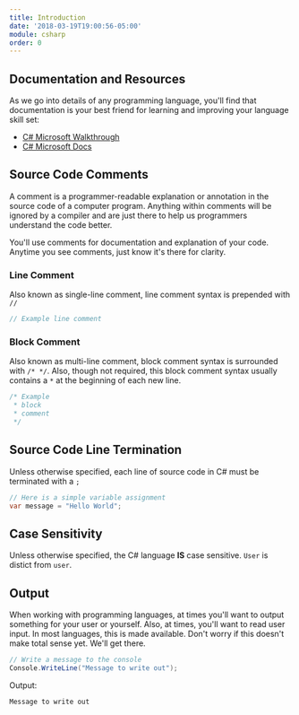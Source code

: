 ```yaml
---
title: Introduction
date: '2018-03-19T19:00:56-05:00'
module: csharp
order: 0
---
```


## Documentation and Resources

As we go into details of any programming language, you'll find that documentation is your best friend for learning and improving your language skill set:

* [C# Microsoft Walkthrough](https://msdn.microsoft.com/en-us/library/jj153219.aspx)
* [C# Microsoft Docs](https://docs.microsoft.com/en-us/dotnet/csharp/)

## Source Code Comments

A comment is a programmer-readable explanation or annotation in the source code of a computer program. Anything within comments will be ignored by a compiler and are just there to help us programmers understand the code better.

You'll use comments for documentation and explanation of your code. Anytime you see comments, just know it's there for clarity.

### Line Comment

Also known as single-line comment, line comment syntax is prepended with `//`

```csharp
// Example line comment
```

### Block Comment

Also known as multi-line comment, block comment syntax is surrounded with `/* */`. Also, though not required, this block comment syntax usually contains a `*` at the beginning of each new line.

```csharp
/* Example
 * block
 * comment
 */
```

## Source Code Line Termination

Unless otherwise specified, each line of source code in C# must be terminated with a `;`

```csharp
// Here is a simple variable assignment
var message = "Hello World";
```

## Case Sensitivity

Unless otherwise specified, the C# language **IS** case sensitive. `User` is distict from `user`.

## Output

When working with programming languages, at times you'll want to output something for your user or yourself. Also, at times, you'll want to read user input. In most languages, this is made available. Don't worry if this doesn't make total sense yet. We'll get there.

```csharp
// Write a message to the console
Console.WriteLine("Message to write out");
```

Output:

```output
Message to write out
```
